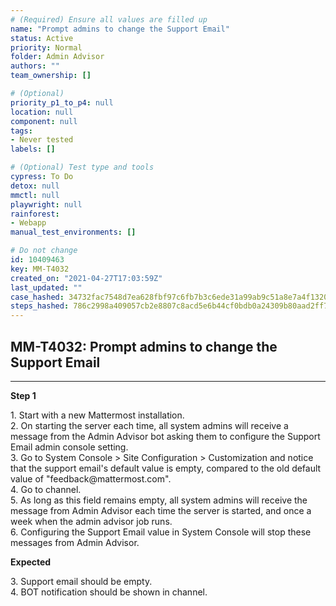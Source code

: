 ```yaml
---
# (Required) Ensure all values are filled up
name: "Prompt admins to change the Support Email"
status: Active
priority: Normal
folder: Admin Advisor
authors: ""
team_ownership: []

# (Optional)
priority_p1_to_p4: null
location: null
component: null
tags: 
- Never tested
labels: []

# (Optional) Test type and tools
cypress: To Do
detox: null
mmctl: null
playwright: null
rainforest: 
- Webapp
manual_test_environments: []

# Do not change
id: 10409463
key: MM-T4032
created_on: "2021-04-27T17:03:59Z"
last_updated: ""
case_hashed: 34732fac7548d7ea628fbf97c6fb7b3c6ede31a99ab9c51a8e7a4f1320e338dbe793cfd0843a93136038df97b8b2f2d1
steps_hashed: 786c2998a409057cb2e8807c8acd5e6b44cf0bdb0a24309b80aad2ff71b32c40a22d7cf0fe6b63636cb9236f2f1b936d
---
```


<!-- (Auto-generated) Based on frontmatter's "key" and "name" -->

## MM-T4032: Prompt admins to change the Support Email

---

**Step 1**

1\. Start with a new Mattermost installation.\
2\. On starting the server each time, all system admins will receive a message from the Admin Advisor bot asking them to configure the Support Email admin console setting.\
3\. Go to System Console > Site Configuration > Customization and notice that the support email's default value is empty, compared to the old default value of "feedback\@mattermost.com".\
4\. Go to channel.\
5\. As long as this field remains empty, all system admins will receive the message from Admin Advisor each time the server is started, and once a week when the admin advisor job runs.\
6\. Configuring the Support Email value in System Console will stop these messages from Admin Advisor.

**Expected**

3\. Support email should be empty.\
4\. BOT notification should be shown in channel.
